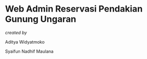 # Web Admin Reservasi Pendakian Gunung Ungaran

*created by*

Aditya Widyatmoko

Syaifun Nadhif Maulana
